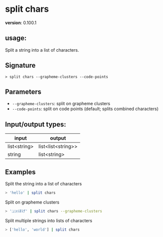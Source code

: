 # split chars

**version**: 0.100.1

## **usage**:

Split a string into a list of characters.

## Signature

`> split chars --grapheme-clusters --code-points`

## Parameters

- `--grapheme-clusters`: split on grapheme clusters
- `--code-points`: split on code points (default; splits combined characters)

## Input/output types:

| input          | output                 |
| -------------- | ---------------------- |
| list\<string\> | list\<list\<string\>\> |
| string         | list\<string\>         |

## Examples

Split the string into a list of characters

```bash
> 'hello' | split chars
```

Split on grapheme clusters

```bash
> '🇯🇵ほげ' | split chars --grapheme-clusters
```

Split multiple strings into lists of characters

```bash
> ['hello', 'world'] | split chars
```
